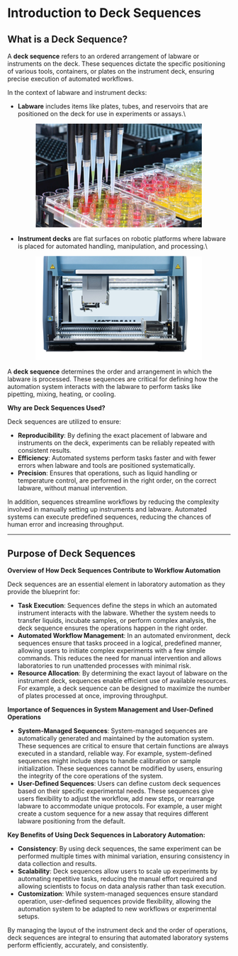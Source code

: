 # Introduction to Deck Sequences

## **What is a Deck Sequence?**

A **deck sequence** refers to an ordered arrangement of labware or instruments on the deck. These sequences dictate the specific positioning of various tools, containers, or plates on the instrument deck, ensuring precise execution of automated workflows.

In the context of labware and instrument decks:

*   **Labware** includes items like plates, tubes, and reservoirs that are positioned on the deck for use in experiments or assays.\


    <figure><img src="../../../.gitbook/assets/image (142).png" alt="" width="375"><figcaption></figcaption></figure>
*   **Instrument decks** are flat surfaces on robotic platforms where labware is placed for automated handling, manipulation, and processing.\


    <figure><img src="../../../.gitbook/assets/image (143).png" alt="" width="375"><figcaption></figcaption></figure>

A **deck sequence** determines the order and arrangement in which the labware is processed. These sequences are critical for defining how the automation system interacts with the labware to perform tasks like pipetting, mixing, heating, or cooling.

**Why are Deck Sequences Used?**

Deck sequences are utilized to ensure:

* **Reproducibility**: By defining the exact placement of labware and instruments on the deck, experiments can be reliably repeated with consistent results.
* **Efficiency**: Automated systems perform tasks faster and with fewer errors when labware and tools are positioned systematically.
* **Precision**: Ensures that operations, such as liquid handling or temperature control, are performed in the right order, on the correct labware, without manual intervention.

In addition, sequences streamline workflows by reducing the complexity involved in manually setting up instruments and labware. Automated systems can execute predefined sequences, reducing the chances of human error and increasing throughput.

***

## **Purpose of Deck Sequences**

**Overview of How Deck Sequences Contribute to Workflow Automation**

Deck sequences are an essential element in laboratory automation as they provide the blueprint for:

* **Task Execution**: Sequences define the steps in which an automated instrument interacts with the labware. Whether the system needs to transfer liquids, incubate samples, or perform complex analysis, the deck sequence ensures the operations happen in the right order.
* **Automated Workflow Management**: In an automated environment, deck sequences ensure that tasks proceed in a logical, predefined manner, allowing users to initiate complex experiments with a few simple commands. This reduces the need for manual intervention and allows laboratories to run unattended processes with minimal risk.
* **Resource Allocation**: By determining the exact layout of labware on the instrument deck, sequences enable efficient use of available resources. For example, a deck sequence can be designed to maximize the number of plates processed at once, improving throughput.

**Importance of Sequences in System Management and User-Defined Operations**

* **System-Managed Sequences**: System-managed sequences are automatically generated and maintained by the automation system. These sequences are critical to ensure that certain functions are always executed in a standard, reliable way. For example, system-defined sequences might include steps to handle calibration or sample initialization. These sequences cannot be modified by users, ensuring the integrity of the core operations of the system.
* **User-Defined Sequences**: Users can define custom deck sequences based on their specific experimental needs. These sequences give users flexibility to adjust the workflow, add new steps, or rearrange labware to accommodate unique protocols. For example, a user might create a custom sequence for a new assay that requires different labware positioning from the default.

**Key Benefits of Using Deck Sequences in Laboratory Automation:**

* **Consistency**: By using deck sequences, the same experiment can be performed multiple times with minimal variation, ensuring consistency in data collection and results.
* **Scalability**: Deck sequences allow users to scale up experiments by automating repetitive tasks, reducing the manual effort required and allowing scientists to focus on data analysis rather than task execution.
* **Customization**: While system-managed sequences ensure standard operation, user-defined sequences provide flexibility, allowing the automation system to be adapted to new workflows or experimental setups.

By managing the layout of the instrument deck and the order of operations, deck sequences are integral to ensuring that automated laboratory systems perform efficiently, accurately, and consistently.
